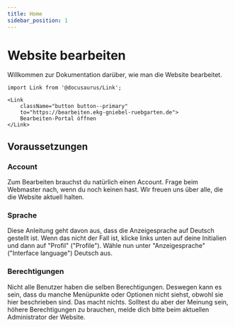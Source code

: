 ```yaml
---
title: Home
sidebar_position: 1
---
```


# Website bearbeiten
Willkommen zur Dokumentation darüber, wie man die Website bearbeitet.

```mdx-code-block
import Link from '@docusaurus/Link';

<Link
    className="button button--primary"
    to="https://bearbeiten.ekg-gniebel-ruebgarten.de">
    Bearbeiten-Portal öffnen
</Link>
```

## Voraussetzungen

### Account
Zum Bearbeiten brauchst du natürlich einen Account. Frage beim Webmaster nach, wenn du noch keinen hast. Wir freuen uns über alle, die die Website aktuell halten.

### Sprache
Diese Anleitung geht davon aus, dass die Anzeigesprache auf Deutsch gestellt ist. Wenn das nicht der Fall ist, klicke links unten auf deine Initialien und dann auf "Profil" ("Profile"). Wähle nun unter "Anzeigesprache" ("Interface language") Deutsch aus.

### Berechtigungen
Nicht alle Benutzer haben die selben Berechtigungen. Deswegen kann es sein, dass du manche Menüpunkte oder Optionen nicht siehst, obwohl sie hier beschrieben sind. Das macht nichts. Solltest du aber der Meinung sein, höhere Berechtigungen zu brauchen, melde dich bitte beim aktuellen Administrator der Website.
